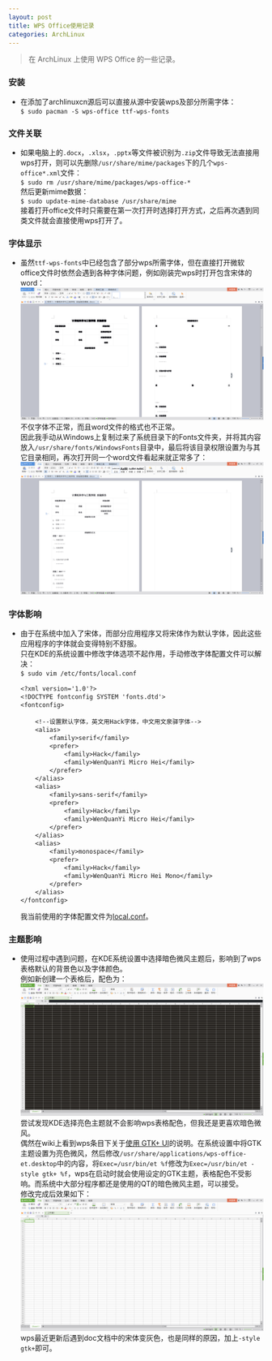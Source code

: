 ```yaml
---
layout: post
title: WPS Office使用记录
categories: ArchLinux
---
```


> 在 ArchLinux 上使用 WPS Office 的一些记录。

<!-- more -->

### 安装
* 在添加了archlinuxcn源后可以直接从源中安装wps及部分所需字体：  
  `$ sudo pacman -S wps-office ttf-wps-fonts`  

### 文件关联
* 如果电脑上的`.docx`，`.xlsx`，`.pptx`等文件被识别为`.zip`文件导致无法直接用wps打开，则可以先删除`/usr/share/mime/packages`下的几个`wps-office*.xml`文件：  
  `$ sudo rm /usr/share/mime/packages/wps-office-*`  
  然后更新mime数据：  
  `$ sudo update-mime-database /usr/share/mime`  
  接着打开office文件时只需要在第一次打开时选择打开方式，之后再次遇到同类文件就会直接使用wps打开了。 

### 字体显示
* 虽然`ttf-wps-fonts`中已经包含了部分wps所需字体，但在直接打开微软office文件时依然会遇到各种字体问题，例如刚装完wps时打开包含宋体的word：  
  ![wps_no_simsun](/public/image/wps_no_simsun.png)  
  不仅字体不正常，而且word文件的格式也不正常。  
  因此我手动从Windows上复制过来了系统目录下的Fonts文件夹，并将其内容放入`/usr/share/fonts/WindowsFonts`目录中，最后将该目录权限设置为与其它目录相同，再次打开同一个word文件看起来就正常多了：  
  ![wps_with_simsun](/public/image/wps_with_simsun.png)  

### 字体影响
* 由于在系统中加入了宋体，而部分应用程序又将宋体作为默认字体，因此这些应用程序的字体就会变得特别不舒服。  
  只在KDE的系统设置中修改字体选项不起作用，手动修改字体配置文件可以解决：  
  `$ sudo vim /etc/fonts/local.conf`  
  ```
  <?xml version='1.0'?>
  <!DOCTYPE fontconfig SYSTEM 'fonts.dtd'>
  <fontconfig>

      <!--设置默认字体，英文用Hack字体，中文用文泉驿字体-->
      <alias>
          <family>serif</family>
          <prefer>
              <family>Hack</family>
              <family>WenQuanYi Micro Hei</family>
          </prefer>
      </alias>
      <alias>
          <family>sans-serif</family>
          <prefer>
              <family>Hack</family>
              <family>WenQuanYi Micro Hei</family>
          </prefer>
      </alias>
      <alias>
          <family>monospace</family>
          <prefer>
              <family>Hack</family>
              <family>WenQuanYi Micro Hei Mono</family>
          </prefer>
      </alias>
  </fontconfig>
  ```
  我当前使用的字体配置文件为[local.conf](https://github.com/whoisnian/nian/blob/master/local.conf)。  

### 主题影响
* 使用过程中遇到问题，在KDE系统设置中选择暗色微风主题后，影响到了wps表格默认的背景色以及字体颜色。  
  例如新创建一个表格后，配色为：  
  ![wps_et_no_style](/public/image/wps_et_no_style.png)  
  尝试发现KDE选择亮色主题就不会影响wps表格配色，但我还是更喜欢暗色微风。  
  偶然在wiki上看到wps条目下关于[使用 GTK+ UI](https://wiki.archlinux.org/index.php/WPS_Office_(%E7%AE%80%E4%BD%93%E4%B8%AD%E6%96%87)#.E4.BD.BF.E7.94.A8_GTK.2B_UI)的说明。在系统设置中将GTK主题设置为亮色微风，然后修改`/usr/share/applications/wps-office-et.desktop`中的内容，将`Exec=/usr/bin/et %f`修改为`Exec=/usr/bin/et -style gtk+ %f`，wps在启动时就会使用设定的GTK主题，表格配色不受影响。而系统中大部分程序都还是使用的QT的暗色微风主题，可以接受。  
  修改完成后效果如下：  
  ![wps_et_with_style](/public/image/wps_et_with_style.png)  
  wps最近更新后遇到doc文档中的宋体变灰色，也是同样的原因，加上`-style gtk+`即可。  
